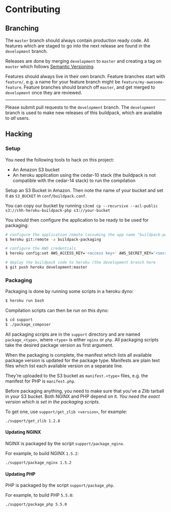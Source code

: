 # Contributing

## Branching

The `master` branch should always contain production ready code. All
features which are staged to go into the next release are found in the
`development` branch.

Releases are done by merging `development` to `master` and creating a
tag on `master` which follows [Semantic Versioning][].

[Semantic Versioning]: http://semver.org

Features should always live in their own branch. Feature branches start
with `feature/`, e.g. a name for your feature branch might be `feature/my-awesome-feature`.
Feature branches should branch off `master`, and get merged to
`development` once they are reviewed.

* * *

Please submit pull requests to the `development` branch. The
`development` branch is used to make new releases of this buildpack,
which are available to _all_ users.

## Hacking

### Setup

You need the following tools to hack on this project:

* An Amazon S3 bucket
* An heroku application using the cedar-10 stack (the buildpack is not compatible with the cedar-14 stack) to run the compilation

Setup an S3 Bucket in Amazon. Then note the name of your bucket
and set it as `S3_BUCKET` in `conf/buildpack.conf`.

You can copy our bucket by running ``s3cmd cp --recursive --acl-public s3://chh-heroku-buildpack-php s3://your-bucket``

You should then configure the application to be ready to be used for packaging:

```bash
# configure the application remote (assuming the app name "buildpack-packaging" here)
$ heroku git:remote -a buildpack-packaging

# configure the AWS credentials
$ heroku config:set AWS_ACCESS_KEY='<access key>' AWS_SECRET_KEY='<secret key>'

# deploy the buildpack code to heroku (the development branch here
$ git push heroku development:master
```

### Packaging

Packaging is done by running some scripts in a heroku dyno:

```bash
$ heroku run bash
```

Compilation scripts can then be run on this dyno:

```bash
$ cd support
$ ./package_composer
```

All packaging scripts are in the `support` directory and are named
`package_<type>`, where `<type>` is either `nginx` or `php`. All
packaging scripts take the desired package version as first argument.

When the packaging is complete, the manifest which lists all available
package version is updated for the package type. Manifests are plain
text files which list each available version on a separate line.

They're uploaded to the S3 bucket as `manifest.<type>` files,
e.g. the manifest for PHP is `manifest.php`.

Before packaging anything, you need to make sure that you've a Zlib
tarball in your S3 bucket. Both NGINX and PHP depend on it. _You need
the exact version which is set in the packaging scripts._

To get one, use `support/get_zlib <version>`, for example:

    ./support/get_zlib 1.2.8

#### Updating NGINX

NGINX is packaged by the script `support/package_nginx`.

For example, to build NGINX `1.5.2`:

    ./support/package_nginx 1.5.2

#### Updating PHP

PHP is packaged by the script `support/package_php`.

For example, to build PHP `5.5.0`:

    ./support/package_php 5.5.0

